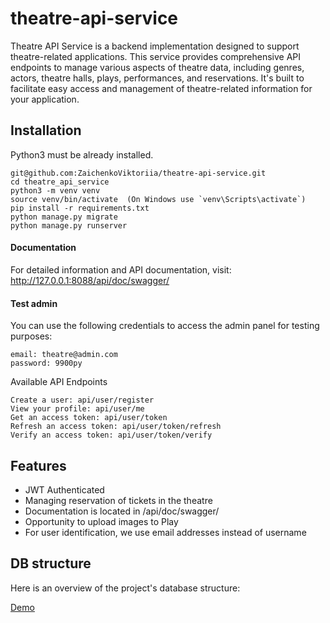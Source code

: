 # theatre-api-service
Theatre API Service is a backend implementation designed to support theatre-related applications. This service provides comprehensive API endpoints to manage various aspects of theatre data, including genres, actors, theatre halls, plays, performances, and reservations. It's built to facilitate easy access and management of theatre-related information for your application.
## Installation

Python3 must be already installed.
```shell
git@github.com:ZaichenkoViktoriia/theatre-api-service.git
cd theatre_api_service
python3 -m venv venv
source venv/bin/activate  (On Windows use `venv\Scripts\activate`)
pip install -r requirements.txt
python manage.py migrate
python manage.py runserver 
```

#### Documentation
For detailed information and API documentation, visit:
http://127.0.0.1:8088/api/doc/swagger/

#### Test admin
You can use the following credentials to access the admin panel for testing purposes:
```shell
email: theatre@admin.com
password: 9900py
```
Available API Endpoints
```shell
Create a user: api/user/register
View your profile: api/user/me
Get an access token: api/user/token
Refresh an access token: api/user/token/refresh
Verify an access token: api/user/token/verify
```
## Features
- JWT Authenticated
- Managing  reservation of tickets in the theatre
- Documentation is located in /api/doc/swagger/
- Opportunity to upload images to Play
- For user identification, we use email addresses instead of username


## DB structure
Here is an overview of the project's database structure:


[Demo](static/demo.jpg)
